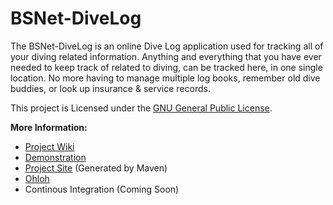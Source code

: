 BSNet-DiveLog
=============

The BSNet-DiveLog is an online Dive Log application used for tracking all of your diving related information. Anything and everything that you have ever needed to keep track of related to diving, can be tracked here, in one single location. No more having to manage multiple log books, remember old dive buddies, or look up insurance & service records.

This project is Licensed under the <a href="http://www.gnu.org/copyleft/gpl.html" target="_blank">GNU General Public License</a>.

**More Information:**
 * [Project Wiki](https://github.com/bsaunder/JEE6DiveLog/wiki)
 * [Demonstration](https://jee6divelog-bsaunders.rhcloud.com/)
 * [Project Site](http://bsaunder.github.com/JEE6DiveLog/)  (Generated by Maven)
 * [Ohloh](https://www.ohloh.net/p/JEE6DiveLog)
 * Continous Integration (Coming Soon)